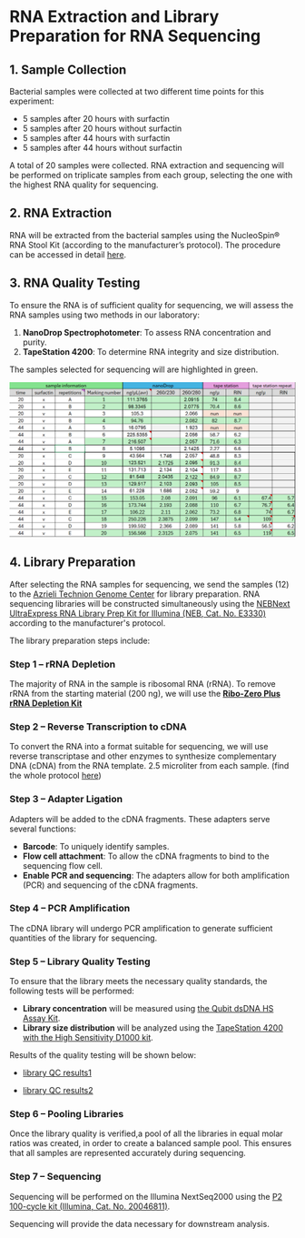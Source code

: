 # RNA Extraction and Library Preparation for RNA Sequencing

## 1. Sample Collection
Bacterial samples were collected at two different time points for this experiment:
- 5 samples after 20 hours with surfactin
- 5 samples after 20 hours without surfactin
- 5 samples after 44 hours with surfactin
- 5 samples after 44 hours without surfactin

A total of 20 samples were collected. RNA extraction and sequencing will be performed on triplicate samples from each group, selecting the one with the highest RNA quality for sequencing.

## 2. RNA Extraction
RNA will be extracted from the bacterial samples using the NucleoSpin® RNA Stool Kit (according to the manufacturer’s protocol). The procedure can be accessed in detail [here](../_posts/2024-07-24-RNA%20Extraction%20Protocol.md).

## 3. RNA Quality Testing
To ensure the RNA is of sufficient quality for sequencing, we will assess the RNA samples using two methods in our laboratory:
1. **NanoDrop Spectrophotometer**: To assess RNA concentration and purity.
2. **TapeStation 4200**: To determine RNA integrity and size distribution.

The samples selected for sequencing will are highlighted in green.

![image1](../images/rna%20extract/lab%20QC.png)


## 4. Library Preparation
After selecting the RNA samples for sequencing, we send the samples (12) to the [Azrieli Technion Genome Center](https://tgc.net.technion.ac.il/) for library preparation. RNA sequencing libraries will be constructed simultaneously using the [NEBNext UltraExpress RNA Library Prep Kit for Illumina (NEB, Cat. No. E3330)](../pdf%20protocols/PB30.11-UltraScript-cDNA-Synthesis-Kit-Manual.pdf) according to the manufacturer's protocol.

The library preparation steps include:

### Step 1 – rRNA Depletion
The majority of RNA in the sample is ribosomal RNA (rRNA). To remove rRNA from the starting material (200 ng), we will use the [**Ribo-Zero Plus rRNA Depletion Kit**](../pdf%20protocols/illumina-stranded-total-rna-prep-data-sheet-m-gl-02148.pdf)
### Step 2 – Reverse Transcription to cDNA
To convert the RNA into a format suitable for sequencing, we will use reverse transcriptase and other enzymes to synthesize complementary DNA (cDNA) from the RNA template. 2.5 microliter from each sample. (find the whole protocol [here](../pdf%20protocols/PB30.11-UltraScript-cDNA-Synthesis-Kit-Manual.pdf))

### Step 3 – Adapter Ligation
Adapters will be added to the cDNA fragments. These adapters serve several functions:
- **Barcode**: To uniquely identify samples.
- **Flow cell attachment**: To allow the cDNA fragments to bind to the sequencing flow cell.
- **Enable PCR and sequencing**: The adapters allow for both amplification (PCR) and sequencing of the cDNA fragments.

### Step 4 – PCR Amplification
The cDNA library will undergo PCR amplification to generate sufficient quantities of the library for sequencing.

### Step 5 – Library Quality Testing
To ensure that the library meets the necessary quality standards, the following tests will be performed:
- **Library concentration** will be measured using [the Qubit dsDNA HS Assay Kit](../pdf%20protocols/Qubit_dsDNA_HS_Assay_UG.pdf).
- **Library size distribution** will be analyzed using the [TapeStation 4200 with the High Sensitivity D1000 kit](../pdf%20protocols/ScreenTape_HSD1000_QG.pdf).

Results of the quality testing will be shown below:

- [library QC results1](../pdf%20files/qc%20rna%20library/2024-12-25%20-%20TalLuzato_RNA_libs_2,4.pdf)

- [library QC results2](../pdf%20files/qc%20rna%20library/2024-12-26%20-TalLuzato_RNA_libs.pdf)

### Step 6 – Pooling Libraries
Once the library quality is verified,a pool of all the libraries in equal molar ratios was created, in order to create a balanced sample pool. This ensures that all samples are represented accurately during sequencing.

### Step 7 – Sequencing
Sequencing will be performed on the Illumina NextSeq2000 using the [P2 100-cycle kit (Illumina, Cat. No. 20046811)](../pdf%20protocols/nextseq-1000-2000-spec-sheet-m-na-00008.pdf).

Sequencing will provide the data necessary for downstream analysis.
